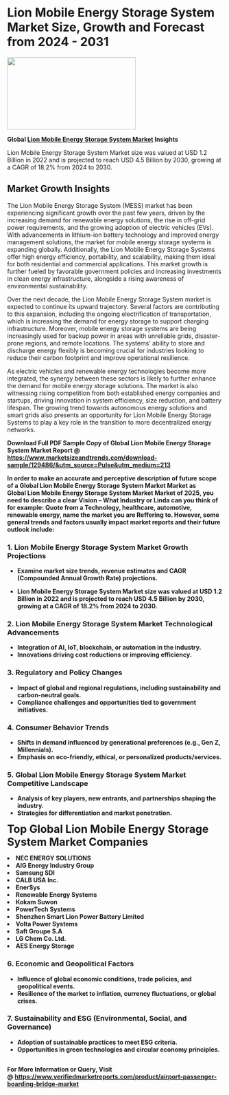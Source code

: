 <H1>Lion Mobile Energy Storage System Market Size, Growth and Forecast from 2024 - 2031</H1><img class="aligncenter size-medium wp-image-584254" src="https://thirdeyenews.in/wp-content/uploads/2024/09/Global-Market-Research-300x168.jpeg" alt="" width="300" height="168" /><p><strong>Global&nbsp;<a href="https://www.marketsizeandtrends.com/download-sample/129486/&amp;utm_source=Pulse&amp;utm_medium=213">Lion Mobile Energy Storage System Market</a> Insights</strong></p><p>Lion Mobile Energy Storage System Market size was valued at USD 1.2 Billion in 2022 and is projected to reach USD 4.5 Billion by 2030, growing at a CAGR of 18.2% from 2024 to 2030.</p><p><h2>Market Growth Insights</h2> <p>The Lion Mobile Energy Storage System (MESS) market has been experiencing significant growth over the past few years, driven by the increasing demand for renewable energy solutions, the rise in off-grid power requirements, and the growing adoption of electric vehicles (EVs). With advancements in lithium-ion battery technology and improved energy management solutions, the market for mobile energy storage systems is expanding globally. Additionally, the Lion Mobile Energy Storage Systems offer high energy efficiency, portability, and scalability, making them ideal for both residential and commercial applications. This market growth is further fueled by favorable government policies and increasing investments in clean energy infrastructure, alongside a rising awareness of environmental sustainability.</p> <p><strong></strong></p> <p>Over the next decade, the Lion Mobile Energy Storage System market is expected to continue its upward trajectory. Several factors are contributing to this expansion, including the ongoing electrification of transportation, which is increasing the demand for energy storage to support charging infrastructure. Moreover, mobile energy storage systems are being increasingly used for backup power in areas with unreliable grids, disaster-prone regions, and remote locations. The systems' ability to store and discharge energy flexibly is becoming crucial for industries looking to reduce their carbon footprint and improve operational resilience.</p> <p>As electric vehicles and renewable energy technologies become more integrated, the synergy between these sectors is likely to further enhance the demand for mobile energy storage solutions. The market is also witnessing rising competition from both established energy companies and startups, driving innovation in system efficiency, size reduction, and battery lifespan. The growing trend towards autonomous energy solutions and smart grids also presents an opportunity for Lion Mobile Energy Storage Systems to play a key role in the transition to more decentralized energy networks.</p> <p><strong></p><p><span class=""><strong>Download Full PDF Sample Copy of Global Lion Mobile Energy Storage System Market Report</strong> @ <a href="https://www.marketsizeandtrends.com/download-sample/129486/&amp;utm_source=Pulse&amp;utm_medium=213" target="_blank">https://www.marketsizeandtrends.com/download-sample/129486/&amp;utm_source=Pulse&amp;utm_medium=213</a></span></p><p>In order to make an accurate and perceptive description of future scope of a Global&nbsp;Lion Mobile Energy Storage System Market Market as Global&nbsp;Lion Mobile Energy Storage System Market Market of 2025, you need to describe a clear Vision &ndash; What Industry or Linda can you think of for example: Quote from a Technology, healthcare, automotive, renewable energy, name the market you are Reffering to. However, some general trends and factors usually impact market reports and their future outlook include:</p><h3>1.&nbsp;<strong>Lion Mobile Energy Storage System Market Growth Projections</strong></h3><ul><li>Examine market size trends, revenue estimates and CAGR (Compounded Annual Growth Rate) projections.</li><li><p>Lion Mobile Energy Storage System Market size was valued at USD 1.2 Billion in 2022 and is projected to reach USD 4.5 Billion by 2030, growing at a CAGR of 18.2% from 2024 to 2030.</p></li></ul><h3>2.&nbsp;<strong>Lion Mobile Energy Storage System Market Technological Advancements</strong></h3><ul><li>Integration of AI, IoT, blockchain, or automation in the industry.</li><li>Innovations driving cost reductions or improving efficiency.</li></ul><h3>3.&nbsp;<strong>Regulatory and Policy Changes</strong></h3><ul><li>Impact of global and regional regulations, including sustainability and carbon-neutral goals.</li><li>Compliance challenges and opportunities tied to government initiatives.</li></ul><h3>4.&nbsp;<strong>Consumer Behavior Trends</strong></h3><ul><li>Shifts in demand influenced by generational preferences (e.g., Gen Z, Millennials).</li><li>Emphasis on eco-friendly, ethical, or personalized products/services.</li></ul><h3>5.&nbsp;<strong>Global Lion Mobile Energy Storage System Market Competitive Landscape</strong></h3><ul><li>Analysis of key players, new entrants, and partnerships shaping the industry.</li><li>Strategies for differentiation and market penetration.</li></ul><p data-pm-slice="1 1 []"><span style="color: inherit; font-family: inherit; font-size: 25px;">Top Global Lion Mobile Energy Storage System Market Companies</span></p><div class="" data-test-id=""><p><li>NEC ENERGY SOLUTIONS</li><li> AIG Energy Industry Group</li><li> Samsung SDI</li><li> CALB USA Inc.</li><li> EnerSys</li><li> Renewable Energy Systems</li><li> Kokam Suwon</li><li> PowerTech Systems</li><li> Shenzhen Smart Lion Power Battery Limited</li><li> Volta Power Systems</li><li> Saft Groupe S.A</li><li> LG Chem Co. Ltd.</li><li> AES Energy Storage</li></p></div><h3>6.&nbsp;<strong>Economic and Geopolitical Factors</strong></h3><ul><li>Influence of global economic conditions, trade policies, and geopolitical events.</li><li>Resilience of the market to inflation, currency fluctuations, or global crises.</li></ul><h3>7.&nbsp;<strong>Sustainability and ESG (Environmental, Social, and Governance)</strong></h3><ul><li>Adoption of sustainable practices to meet ESG criteria.</li><li>Opportunities in green technologies and circular economy principles.</li></ul><h2><strong style="font-size: 14px;">For More Information or Query, Visit @&nbsp;</strong><a style="background-color: #ffffff; font-size: 14px;" href="https://www.marketsizeandtrends.com/report/lion-mobile-energy-storage-system-market/" target="_blank">https://www.verifiedmarketreports.com/product/airport-passenger-boarding-bridge-market</a></h2>
